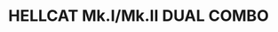 ---
title: "HELLCAT Mk.I/Mk.II  DUAL COMBO"
price: 3450.00 
desc: "PROFIPACK, HELLCAT Mk.I/Mk.II  DUAL COMBO, razmera: 1/48"
img_path: "/assets/img/8223.jpg"
brand: AMMO
available: true
special_offer: false
new: false
soon: false
cat: "Plasticne-Makete"
subcat: "PM-EDUARD"
subsubcat: ""
---
